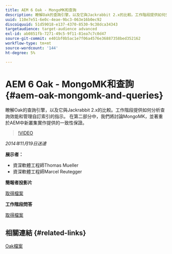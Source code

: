 ```yaml
---
title: AEM 6 Oak - MongoMK和查詢
description: 瞭解Oak的查詢引擎，以及它與Jackrabbit 2.x的比較。工作階段提供如何分析查詢效能和管理自訂索引的指示。 在第二部分中，我們將討論MongoMK，並著重於AEM中新叢集實作提供的一致性保證。
uuid: 110e7e51-6e0c-4eae-9bc3-063e16b0ec92
discoiquuid: 51d59018-e137-4370-8530-9c38dca34343
targetaudience: target-audience advanced
exl-id: ab0851fb-7271-49c5-9f11-81ea7c7c0d47
source-git-commit: e401bf0b5ac1e7f06a4576e36887358bed352162
workflow-type: tm+mt
source-wordcount: '144'
ht-degree: 5%

---
```


# AEM 6 Oak - MongoMK和查詢{#aem-oak-mongomk-and-queries}

瞭解Oak的查詢引擎，以及它與Jackrabbit 2.x的比較。工作階段提供如何分析查詢效能和管理自訂索引的指示。 在第二部分中，我們將討論MongoMK，並著重於AEM中新叢集實作提供的一致性保證。

>[!VIDEO](https://video.tv.adobe.com/v/19402/?quality=9)

*2014年11月19日送達*

**展示者：**

* 資深軟體工程師Thomas Mueller
* 資深軟體工程師Marcel Reutegger

**簡報者投影片**

[取得檔案](assets/aem-6-oak-mongomk-and-queries.pdf)

**工作階段問答**

[取得檔案](assets/q-a-11-19-14-gem-session-oak.pdf)

## 相關連結 {#related-links}

[Oak檔案](https://jackrabbit.apache.org/oak/docs/)

<!--
[Get back to the Overview](https://helpx.adobe.com/experience-manager/kt/eseminars/gems/aem-index.html)
-->
